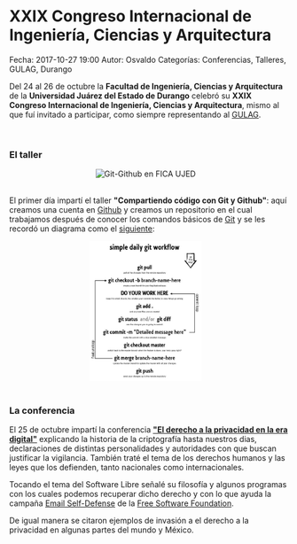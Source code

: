XXIX Congreso Internacional de Ingeniería, Ciencias y Arquitectura
==================================

Fecha: 2017-10-27 19:00
Autor: Osvaldo
Categorías: Conferencias, Talleres, GULAG, Durango

Del 24 al 26 de octubre la **Facultad de Ingeniería, Ciencias y Arquitectura** de la **Universidad Juárez del Estado de Durango** celebró su **XXIX Congreso Internacional de Ingeniería, Ciencias y Arquitectura**, mismo al que fuí invitado a participar, como siempre representando al [GULAG](http://gulag.org.mx/).

<!-- break -->

<br />

### El taller

<center>
<img class="img-responsive" style="width:70%;height:auto;margin-right:12px;" src="2017-10-27-XXIX-Congreso-Internacional-Ingeniería-Ciencias-Arquitectura-UJED/Taller-GIT-GITHUB-FICAUJED.png" alt="Git-Github en FICA UJED" width="425" height="350">
</center>

<br />

El primer día impartí el taller **"Compartiendo código con Git y Github"**: aquí creamos una cuenta en [Github](https://github.com/) y creamos un repositorio en el cual trabajamos después de conocer los comandos básicos de [Git](https://git-scm.com/) y se les recordó un diagrama como el [siguiente](https://www.sonassi.com/blog/knowledge-base/our-magento-git-guide-and-work-flow):

<center>
<a href="https://www.sonassi.com/media/catalog/2012/07/simple_git_daily_workflow.pdf"><img class="img-responsive" style="width:40%;height:auto;margin-right:12px;" src="2017-03-08-Taller-Git-Github-UAdeC/simple_git_daily_workflow.jpg" alt="git-workflow" width="425" height="350"></a>
</center>

<br />

### La conferencia

El 25 de octubre impartí la conferencia **["El derecho a la privacidad en la era digital"](https://github.com/ChicoXXX/Conferencia-DPED)** explicando la historia de la criptografía hasta nuestros dias, declaraciones de distintas personalidades y autoridades con que buscan justificar la vigilancia. También traté el tema de los derechos humanos y las leyes que los defienden, tanto nacionales como internacionales.

Tocando el tema del Software Libre señalé su filosofía y algunos programas con los cuales podemos recuperar dicho derecho y con lo que ayuda la campaña [Email Self-Defense](https://emailselfdefense.fsf.org/es/) de la [Free Software Foundation](https://fsf.org/).

De igual manera se citaron ejemplos de invasión a el derecho a la privacidad en algunas partes del mundo y México.
